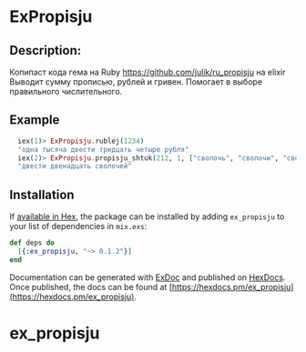 # ExPropisju

## Description:
Копипаст кода гема на Ruby https://github.com/julik/ru_propisju на elixir
Выводит сумму прописью, рублей и гривен. Помогает в выборе правильного числительного.

## Example
``` elixir
  iex(1)> ExPropisju.rublej(1234)
  "одна тысяча двести тридцать четыре рубля"
  iex(2)> ExPropisju.propisju_shtuk(212, 1, ["сволочь", "сволочи", "сволочей"])
  "двести двенадцать сволочей"
```

## Installation

If [available in Hex](https://hex.pm/docs/publish), the package can be installed
by adding `ex_propisju` to your list of dependencies in `mix.exs`:

```elixir
def deps do
  [{:ex_propisju, "~> 0.1.2"}]
end
```

Documentation can be generated with [ExDoc](https://github.com/elixir-lang/ex_doc)
and published on [HexDocs](https://hexdocs.pm). Once published, the docs can
be found at [https://hexdocs.pm/ex_propisju](https://hexdocs.pm/ex_propisju).

# ex_propisju
